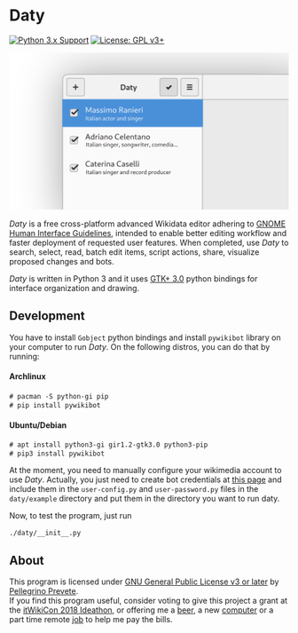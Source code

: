 # Daty

[![Python 3.x Support](https://img.shields.io/pypi/pyversions/Django.svg)](https://python.org)
[![License: GPL v3+](https://img.shields.io/badge/license-GPL%20v3%2B-blue.svg)](http://www.gnu.org/licenses/gpl-3.0)

![Daty welcome screen](mockups/editor.png)

*Daty* is a free cross-platform advanced Wikidata editor adhering to [GNOME Human Interface Guidelines](https://developer.gnome.org/hig/stable/), intended to enable better editing workflow and faster deployment of requested user features.
When completed, use *Daty* to search, select, read, batch edit items, script actions, share, visualize proposed changes and bots.

*Daty* is written in Python 3 and it uses [GTK+ 3.0](https://developer.gnome.org/hig/stable/) python bindings for interface organization and drawing.

## Development

You have to install `Gobject` python bindings and install `pywikibot` library on your computer to run *Daty*. On the following distros, you can do that by running:

#### Archlinux
    # pacman -S python-gi pip
    # pip install pywikibot

#### Ubuntu/Debian
    # apt install python3-gi gir1.2-gtk3.0 python3-pip
    # pip3 install pywikibot

At the moment, you need to manually configure your wikimedia account to use *Daty*. Actually, you just need to create bot credentials at [this page](https://www.wikidata.org/wiki/Special:BotPasswords) and include them in the `user-config.py` and `user-password.py` files in the `daty/example` directory and put them in the directory you want to run daty.

Now, to test the program, just run

    ./daty/__init__.py

## About

This program is licensed under [GNU General Public License v3 or later](https://www.gnu.org/licenses/gpl-3.0.en.html) by [Pellegrino Prevete](http://prevete.ml).<br>
If you find this program useful, consider voting to give this project a grant at the [itWikiCon 2018 Ideathon](https://meta.wikimedia.org/wiki/ItWikiCon/2018/Ideathon), or offering me a [beer](https://patreon.com/tallero), a new [computer](https://patreon.com/tallero) or a part time remote [job](mailto:pellegrinoprevete@gmail.com) to help me pay the bills.


